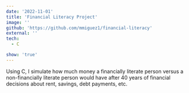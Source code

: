 ```yaml
---
date: '2022-11-01'
title: 'Financial Literacy Project'
image: ''
github: 'https://github.com/mmiguez1/financial-literacy'
external: ''
tech:
  - C

show: 'true'
---
```


Using C, I simulate how much money a financially literate person versus a non-financially literate person would have after 40 years of financial decisions about rent, savings, debt payments, etc. 